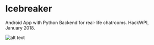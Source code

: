 # Icebreaker
Android App with Python Backend for real-life chatrooms. HackWPI, January 2018.

![alt text](https://github.com/Stefan4472/Icebreaker/tree/master/images/Screenshot_1515901356.png)
